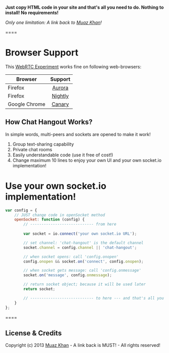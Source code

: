 **Just copy HTML code in your site and that's all you need to do. Nothing to install! No requirements!**

*Only one limitation: A link back to [Muaz Khan](http://github.com/muaz-khan)!*

====
# Browser Support

This [WebRTC Experiment](https://webrtc-experiment.appspot.com/chat-hangout/) works fine on following web-browsers:

| Browser        | Support           |
| ------------- |:-------------:|
| Firefox | [Aurora](http://www.mozilla.org/en-US/firefox/aurora/) |
| Firefox | [Nightly](http://nightly.mozilla.org/) |
| Google Chrome | [Canary](https://www.google.com/intl/en/chrome/browser/canary.html) |

## How Chat Hangout Works?

In simple words, multi-peers and sockets are opened to make it work!

1. Group text-sharing capability
2. Private chat rooms
3. Easily understandable code (use it free of cost!)
4. Change maximum 10 lines to enjoy your own UI and your own socket.io implementation!

# Use your own socket.io implementation!

```javascript
var config = {
    // JUST change code in openSocket method
    openSocket: function (config) {
        // ---------------------------- from here
        
        var socket = io.connect('your own socket.io URL');

        // set channel: 'chat-hangout' is the default channel
        socket.channel = config.channel || 'chat-hangout';

        // when socket opens: call 'config.onopen'
        config.onopen && socket.on('connect', config.onopen);

        // when socket gets message: call 'config.onmessage'
        socket.on('message', config.onmessage);

        // return socket object; because it will be used later
        return socket;

        // ---------------------------- to here --- and that's all you need to do!
    }
};
```

====
## License & Credits

Copyright (c) 2013 [Muaz Khan](https://plus.google.com/100325991024054712503) - A link back is MUST! - All rights reserved!
